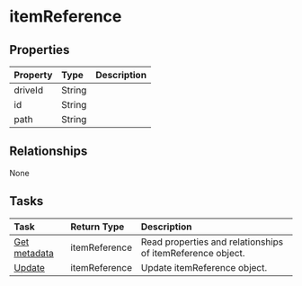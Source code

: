# itemReference



## Properties
| Property	   | Type	|Description|
|:---------------|:--------|:----------|
|driveId|String||
|id|String||
|path|String||

## Relationships
None


## Tasks

| Task		   | Return Type	|Description|
|:---------------|:--------|:----------|
|[Get metadata](../api/itemreference_get.md) | itemReference |Read properties and relationships of itemReference object.|
|[Update](../api/itemreference_update.md) | itemReference	|Update itemReference object. |
